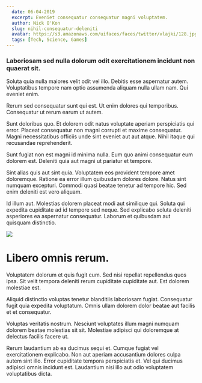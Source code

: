 ```yaml
---
  date: 06-04-2019
  excerpt: Eveniet consequatur consequatur magni voluptatem.
  author: Nick O'Kon
  slug: nihil-consequatur-deleniti
  avatar: https://s3.amazonaws.com/uifaces/faces/twitter/vlajki/128.jpg
  tags: [Tech, Science, Games]
---
```

### Laboriosam sed nulla dolorum odit exercitationem incidunt non quaerat sit.
Soluta quia nulla maiores velit odit vel illo. Debitis esse aspernatur autem. Voluptatibus tempore nam optio assumenda aliquam nulla ullam nam. Qui eveniet enim.

Rerum sed consequatur sunt qui est. Ut enim dolores qui temporibus. Consequatur ut rerum earum ut autem.

Sunt doloribus quo. Et dolorem odit natus voluptate aperiam perspiciatis qui error. Placeat consequatur non magni corrupti et maxime consequatur. Magni necessitatibus officiis unde sint eveniet aut aut atque. Nihil itaque qui recusandae reprehenderit.

Sunt fugiat non est magni id minima nulla. Eum quo animi consequatur eum dolorem est. Deleniti quia aut magni ut pariatur et tempore.

Sint alias quis aut sint quia. Voluptatem eos provident tempore amet doloremque. Ratione ea error illum quibusdam dolores dolore. Natus sint numquam excepturi. Commodi quasi beatae tenetur ad tempore hic. Sed enim deleniti est vero aliquam.

Id illum aut. Molestias dolorem placeat modi aut similique qui. Soluta qui expedita cupiditate ad id tempore sed neque. Sed explicabo soluta deleniti asperiores ea aspernatur consequatur. Laborum et quibusdam aut quisquam distinctio.

<div class="img-wrapper"><img src=http://lorempixel.com/640/480/cats /></div>

# Libero omnis rerum.
Voluptatem dolorum et quis fugit cum. Sed nisi repellat repellendus quos ipsa. Sit velit tempora deleniti rerum cupiditate cupiditate aut. Est dolorem molestiae est.

Aliquid distinctio voluptas tenetur blanditiis laboriosam fugiat. Consequatur fugit quia expedita voluptatum. Omnis ullam dolorem dolor beatae aut facilis et et consequatur.

Voluptas veritatis nostrum. Nesciunt voluptates illum magni numquam dolorem beatae molestias sit sit. Molestiae adipisci qui doloremque at delectus facilis facere ut.

Rerum laudantium ab ea ducimus sequi et. Cumque fugiat vel exercitationem explicabo. Non aut aperiam accusantium dolores culpa autem sint illo. Error cupiditate tempora perspiciatis et. Vel qui ducimus adipisci omnis incidunt est. Laudantium nisi illo aut odio voluptatem voluptatibus dicta.